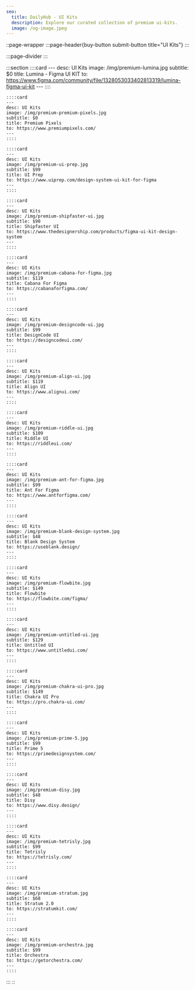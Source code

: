 ```yaml
---
seo:
  title: DailyHub - UI Kits
  description: Explore our curated collection of premium ui-kits.
  image: /og-image.jpeg
---
```


::page-wrapper
  :::page-header{buy-button submit-button title="UI Kits"}
  :::

  :::page-divider
  :::

  :::section
    ::::card
    ---
    desc: UI Kits
    image: /img/premium-lumina.jpg
    subtitle: $0
    title: Lumina - Figma UI KIT
    to: https://www.figma.com/community/file/1328053033402813319/lumina-figma-ui-kit
    ---
    ::::

    ::::card
    ---
    desc: UI Kits
    image: /img/premium-premium-pixels.jpg
    subtitle: $0
    title: Premium Pixels
    to: https://www.premiumpixels.com/
    ---
    ::::

    ::::card
    ---
    desc: UI Kits
    image: /img/premium-ui-prep.jpg
    subtitle: $99
    title: UI Prep
    to: https://www.uiprep.com/design-system-ui-kit-for-figma
    ---
    ::::

    ::::card
    ---
    desc: UI Kits
    image: /img/premium-shipfaster-ui.jpg
    subtitle: $90
    title: Shipfaster UI
    to: https://www.thedesignership.com/products/figma-ui-kit-design-system
    ---
    ::::

    ::::card
    ---
    desc: UI Kits
    image: /img/premium-cabana-for-figma.jpg
    subtitle: $119
    title: Cabana For Figma
    to: https://cabanaforfigma.com/
    ---
    ::::

    ::::card
    ---
    desc: UI Kits
    image: /img/premium-designcode-ui.jpg
    subtitle: $99
    title: DesignCode UI
    to: https://designcodeui.com/
    ---
    ::::

    ::::card
    ---
    desc: UI Kits
    image: /img/premium-align-ui.jpg
    subtitle: $119
    title: Align UI
    to: https://www.alignui.com/
    ---
    ::::

    ::::card
    ---
    desc: UI Kits
    image: /img/premium-riddle-ui.jpg
    subtitle: $109
    title: Riddle UI
    to: https://riddleui.com/
    ---
    ::::

    ::::card
    ---
    desc: UI Kits
    image: /img/premium-ant-for-figma.jpg
    subtitle: $99
    title: Ant For Figma
    to: https://www.antforfigma.com/
    ---
    ::::

    ::::card
    ---
    desc: UI Kits
    image: /img/premium-blank-design-system.jpg
    subtitle: $48
    title: Blank Design System
    to: https://useblank.design/
    ---
    ::::

    ::::card
    ---
    desc: UI Kits
    image: /img/premium-flowbite.jpg
    subtitle: $149
    title: Flowbite
    to: https://flowbite.com/figma/
    ---
    ::::

    ::::card
    ---
    desc: UI Kits
    image: /img/premium-untitled-ui.jpg
    subtitle: $129
    title: Untitled UI
    to: https://www.untitledui.com/
    ---
    ::::

    ::::card
    ---
    desc: UI Kits
    image: /img/premium-chakra-ui-pro.jpg
    subtitle: $149
    title: Chakra UI Pro
    to: https://pro.chakra-ui.com/
    ---
    ::::

    ::::card
    ---
    desc: UI Kits
    image: /img/premium-prime-5.jpg
    subtitle: $99
    title: Prime 5
    to: https://primedesignsystem.com/
    ---
    ::::

    ::::card
    ---
    desc: UI Kits
    image: /img/premium-disy.jpg
    subtitle: $48
    title: Disy
    to: https://www.disy.design/
    ---
    ::::

    ::::card
    ---
    desc: UI Kits
    image: /img/premium-tetrisly.jpg
    subtitle: $99
    title: Tetrisly
    to: https://tetrisly.com/
    ---
    ::::

    ::::card
    ---
    desc: UI Kits
    image: /img/premium-stratum.jpg
    subtitle: $68
    title: Stratum 2.0
    to: https://stratumkit.com/
    ---
    ::::

    ::::card
    ---
    desc: UI Kits
    image: /img/premium-orchestra.jpg
    subtitle: $99
    title: Orchestra
    to: https://getorchestra.com/
    ---
    ::::
  :::
::
